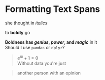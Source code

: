 # Formatting Text Spans
she thought in _italics_

to __boldly__ go

**Boldness has *genius*, _power_, and *magic*** in it<br>
Should I use `pandas` or `dplyr`?<br>
> $e^{\pi i} + 1 = 0$<br>
> Without data you're just

> another person with an opinion
<br>
